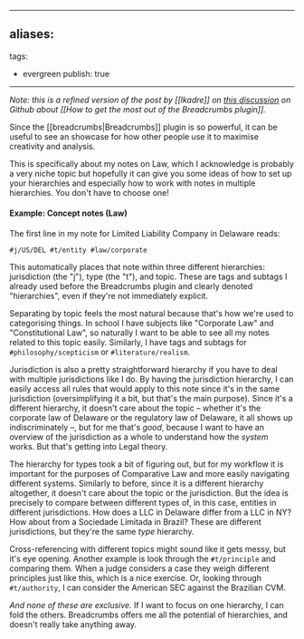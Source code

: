 
---
aliases: 
- 
tags:
- evergreen
publish: true
---

*Note: this is a refined version of the post by [[lkadre]] on [this discussion](https://github.com/SkepticMystic/breadcrumbs/discussions/175) on Github about [[How to get the most out of the Breadcrumbs plugin]].*

Since the [[breadcrumbs|Breadcrumbs]] plugin is so powerful, it can be useful to see an showcase for how other people use it to maximise creativity and analysis. 

This is specifically about my notes on Law, which I acknowledge is probably a very niche topic but hopefully it can give you some ideas of how to set up your hierarchies and especially how to work with notes in multiple hierarchies. You don't have to choose one!

#### Example: Concept notes (Law)

The first line in my note for Limited Liability Company in Delaware reads:

`#j/US/DEL #t/entity #law/corporate `

This automatically places that note within three different hierarchies: jurisdiction (the "j"), type (the "t"), and topic. These are tags and subtags I already used before the Breadcrumbs plugin and clearly denoted "hierarchies", even if they're not immediately explicit. 

Separating by topic feels the most natural because that's how we're used to categorising things. In school I have subjects like "Corporate Law" and "Constitutional Law", so naturally I want to be able to see all my notes related to this topic easily. Similarly, I have tags and subtags for `#philosophy/scepticism` or `#literature/realism`.

Jurisdiction is also a pretty straightforward hierarchy if you have to deal with multiple jurisdictions like I do. By having the jurisdiction hierarchy, I can easily access all rules that would apply to this note since it's in the same jurisdiction (oversimplifying it a bit, but that's the main purpose). Since it's a different hierarchy, it doesn't care about the topic – whether it's the corporate law of Delaware or the regulatory law of Delaware, it all shows up indiscriminately –, but for me that's *good*, because I want to have an overview of the jurisdiction as a whole to understand how the *system* works. But that's getting into Legal theory.

The hierarchy for types took a bit of figuring out, but for my workflow it is important for the purposes of Comparative Law and more easily navigating different systems. Similarly to before, since it is a different hierarchy altogether, it doesn't care about the topic or the jurisdiction. But the idea is precisely to compare between different types of, in this case, entities in different jurisdictions. How does a LLC in Delaware differ from a LLC in NY? How about from a Sociedade Limitada in Brazil? These are different jurisdictions, but they're the same *type* hierarchy.

Cross-referencing with different topics might sound like it gets messy, but it's eye opening. Another example is look through the `#t/principle` and comparing them. When a judge considers a case they weigh different principles just like this, which is a nice exercise. Or, looking through `#t/authority`, I can consider the American SEC against the Brazilian CVM. 

*And none of these are exclusive.* If I want to focus on one hierarchy, I can fold the others. Breadcrumbs offers me all the potential of hierarchies, and doesn't really take anything away.

